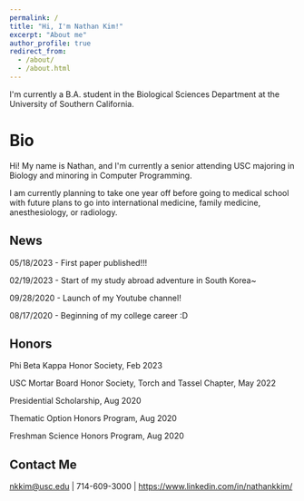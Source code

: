 ```yaml
---
permalink: /
title: "Hi, I'm Nathan Kim!"
excerpt: "About me"
author_profile: true
redirect_from:
  - /about/
  - /about.html
---
```


I'm currently a B.A. student in the Biological Sciences Department at the University of Southern California.

Bio
======
Hi! My name is Nathan, and I'm currently a senior attending USC majoring in Biology and minoring in Computer Programming.

I am currently planning to take one year off before going to medical school with future plans to go into international medicine, family medicine, anesthesiology, or radiology.

News
------
05/18/2023 - First paper published!!!

02/19/2023 - Start of my study abroad adventure in South Korea~

09/28/2020 - Launch of my Youtube channel!

08/17/2020 - Beginning of my college career :D

Honors
------
Phi Beta Kappa Honor Society, Feb 2023

USC Mortar Board Honor Society, Torch and Tassel Chapter, May 2022

Presidential Scholarship, Aug 2020

Thematic Option Honors Program, Aug 2020

Freshman Science Honors Program, Aug 2020

Contact Me
------
nkkim@usc.edu | 714-609-3000 | https://www.linkedin.com/in/nathankkim/
